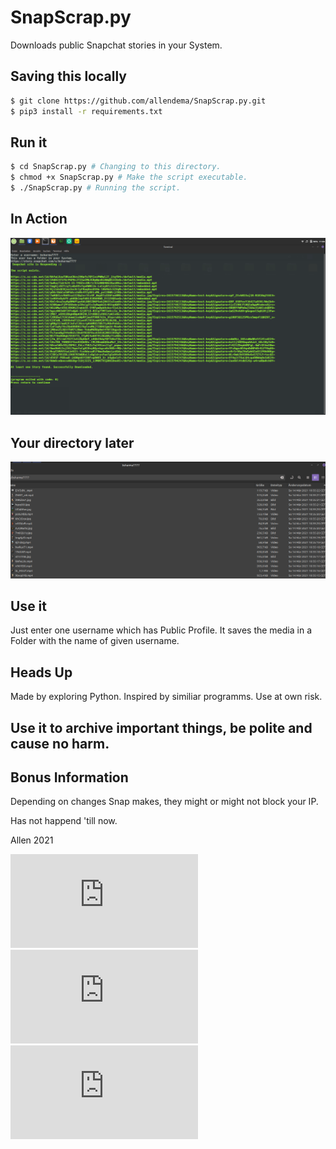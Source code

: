 # SnapScrap.py
Downloads public Snapchat stories in your System.

## Saving this locally
```bash
$ git clone https://github.com/allendema/SnapScrap.py.git
$ pip3 install -r requirements.txt
```

## Run it
```bash
$ cd SnapScrap.py # Changing to this directory.
$ chmod +x SnapScrap.py # Make the script executable.
$ ./SnapScrap.py # Running the script.
```

## In Action
![inAction](https://github.com/allendema/SnapScrap.py/raw/main/example1.png)


## Your directory later

![Directory](https://github.com/allendema/SnapScrap.py/raw/main/example2.png)




## Use it
Just enter one username which has Public Profile.
It saves the media in a Folder with the name of given username.

## Heads Up
Made by exploring Python. Inspired by similiar programms. Use at own risk.

## Use it to archive important things, be polite and cause no harm.

## Bonus Information
Depending on changes Snap makes, they might or might not block your IP.

Has not happend 'till now.


Allen 2021


[![License: Apache License 2.0](https://img.shields.io/github/license/allendema/SnapScrap.py)](https://github.com/allendema/SnapScrap.py/blob/main/LICENSE)
[![github commits](https://img.shields.io/github/last-commit/allendema/SnapScrap.py)](https://github.com/allendema/SnapScrap.py/commits/main)
[![Lines of Code](https://img.shields.io/tokei/lines/github/allendema/SnapScrap.py?style=flat-square)](https://github.com/allendema/SnapScrap.py/blob/main/SnapScrap.py)
